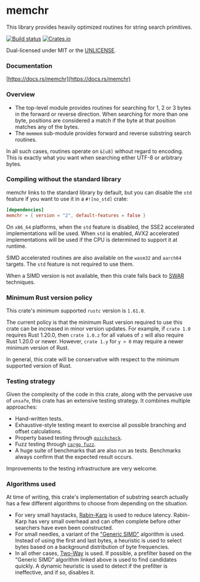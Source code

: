 memchr
======
This library provides heavily optimized routines for string search primitives.

[![Build status](https://github.com/BurntSushi/memchr/workflows/ci/badge.svg)](https://github.com/BurntSushi/memchr/actions)
[![Crates.io](https://img.shields.io/crates/v/memchr.svg)](https://crates.io/crates/memchr)

Dual-licensed under MIT or the [UNLICENSE](https://unlicense.org/).


### Documentation

[https://docs.rs/memchr](https://docs.rs/memchr)


### Overview

* The top-level module provides routines for searching for 1, 2 or 3 bytes
  in the forward or reverse direction. When searching for more than one byte,
  positions are considered a match if the byte at that position matches any
  of the bytes.
* The `memmem` sub-module provides forward and reverse substring search
  routines.

In all such cases, routines operate on `&[u8]` without regard to encoding. This
is exactly what you want when searching either UTF-8 or arbitrary bytes.

### Compiling without the standard library

memchr links to the standard library by default, but you can disable the
`std` feature if you want to use it in a `#![no_std]` crate:

```toml
[dependencies]
memchr = { version = "2", default-features = false }
```

On `x86_64` platforms, when the `std` feature is disabled, the SSE2 accelerated
implementations will be used. When `std` is enabled, AVX2 accelerated
implementations will be used if the CPU is determined to support it at runtime.

SIMD accelerated routines are also available on the `wasm32` and `aarch64`
targets. The `std` feature is not required to use them.

When a SIMD version is not available, then this crate falls back to
[SWAR](https://en.wikipedia.org/wiki/SWAR) techniques.

### Minimum Rust version policy

This crate's minimum supported `rustc` version is `1.61.0`.

The current policy is that the minimum Rust version required to use this crate
can be increased in minor version updates. For example, if `crate 1.0` requires
Rust 1.20.0, then `crate 1.0.z` for all values of `z` will also require Rust
1.20.0 or newer. However, `crate 1.y` for `y > 0` may require a newer minimum
version of Rust.

In general, this crate will be conservative with respect to the minimum
supported version of Rust.


### Testing strategy

Given the complexity of the code in this crate, along with the pervasive use
of `unsafe`, this crate has an extensive testing strategy. It combines multiple
approaches:

* Hand-written tests.
* Exhaustive-style testing meant to exercise all possible branching and offset
  calculations.
* Property based testing through [`quickcheck`](https://github.com/BurntSushi/quickcheck).
* Fuzz testing through [`cargo fuzz`](https://github.com/rust-fuzz/cargo-fuzz).
* A huge suite of benchmarks that are also run as tests. Benchmarks always
  confirm that the expected result occurs.

Improvements to the testing infrastructure are very welcome.


### Algorithms used

At time of writing, this crate's implementation of substring search actually
has a few different algorithms to choose from depending on the situation.

* For very small haystacks,
  [Rabin-Karp](https://en.wikipedia.org/wiki/Rabin%E2%80%93Karp_algorithm)
  is used to reduce latency. Rabin-Karp has very small overhead and can often
  complete before other searchers have even been constructed.
* For small needles, a variant of the
  ["Generic SIMD"](http://0x80.pl/articles/simd-strfind.html#algorithm-1-generic-simd)
  algorithm is used. Instead of using the first and last bytes, a heuristic is
  used to select bytes based on a background distribution of byte frequencies.
* In all other cases,
  [Two-Way](https://en.wikipedia.org/wiki/Two-way_string-matching_algorithm)
  is used. If possible, a prefilter based on the "Generic SIMD" algorithm
  linked above is used to find candidates quickly. A dynamic heuristic is used
  to detect if the prefilter is ineffective, and if so, disables it.
